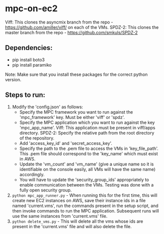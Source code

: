 # mpc-on-ec2

Viff: This clones the asyncmix branch from the repo - https://github.com/amiller/viff/ on each of the VMs.
SPDZ-2: This clones the master branch from the repo - https://github.com/smkuls/SPDZ-2

## Dependencies:
* pip install boto3
* pip install paramiko

Note: Make sure that you install these packages for the correct python version.

## Steps to run:
1. Modify the 'config.json' as follows:
    * Specify the MPC framework you want to run against the 'mpc_framework' key. Must be either 'viff' or 'spdz'.
    * Specify the MPC application which you want to run against the key 'mpc_app_name'.
        Viff: This application must be present in viff/apps directory.
        SPDZ-2: Specify the relative path from the root directory of the repository.
    * Add 'access_key_id' and 'secret_access_key'.
    * Specify the path to the .pem file to access the VMs in 'key_file_path'. This .pem file should correspond to the 'key_name' which must exist in AWS.
    * Update the 'vm_count' and 'vm_name' (give a unique name so it is identifiable on the console easily, all VMs will have the same name) accordingly.
    * You will have to update the 'security_group_ids' appropriately to enable communication between the VMs. Testing was done with a fully open security group.
2. `python mpc_app_runner.py` - When running this for the first time, this will create new EC2 instances on AWS, save their instance ids in a file named 'current.vms', run the commands present in the setup script, and then invoke commands to run the MPC application. Subsequent runs will use the same instances from 'current.vms' file.
3. `python delete_vms.py` - This will delete all the vms whose ids are present in the 'current.vms' file and will also delete the file.
